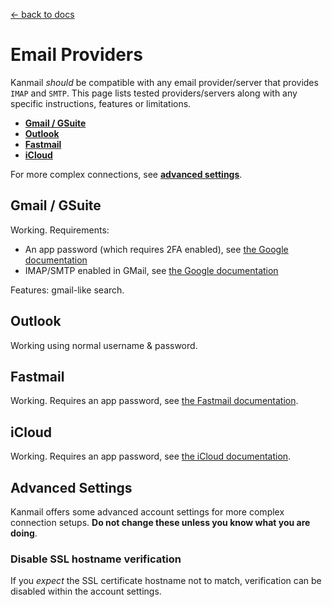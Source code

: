 [← back to docs](./README.md)

# Email Providers

Kanmail _should_ be compatible with any email provider/server that provides `IMAP` and `SMTP`. This page lists tested providers/servers along with any specific instructions, features or limitations.

+ [**Gmail / GSuite**](#gmail-gsuite)
+ [**Outlook**](#outlook)
+ [**Fastmail**](#fastmail)
+ [**iCloud**](#icloud)

For more complex connections, see [**advanced settings**](#advanced-settings).


## Gmail / GSuite

Working. Requirements:

+ An app password (which requires 2FA enabled), see [the Google documentation](https://support.google.com/accounts/answer/185833)
+ IMAP/SMTP enabled in GMail, see [the Google documentation](https://support.google.com/mail/answer/7126229)

Features: gmail-like search.

## Outlook

Working using normal username & password.

## Fastmail

Working. Requires an app password, see [the Fastmail documentation](https://www.fastmail.com/help/clients/defineimap.html).

## iCloud

Working. Requires an app password, see [the iCloud documentation](https://support.apple.com/en-us/HT202304).


## Advanced Settings

Kanmail offers some advanced account settings for more complex connection setups. **Do not change these unless you know what you are doing**.

### Disable SSL hostname verification

If you _expect_ the SSL certificate hostname not to match, verification can be disabled within the account settings.
